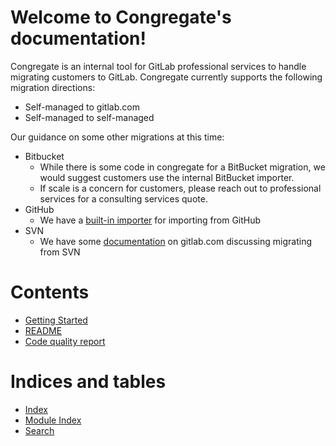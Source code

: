 # Welcome to Congregate's documentation\!

Congregate is an internal tool for GitLab professional services to handle migrating customers to GitLab. Congregate currently supports the following migration directions:

* Self-managed to gitlab.com
* Self-managed to self-managed

Our guidance on some other migrations at this time:

* Bitbucket
  * While there is some code in congregate for a BitBucket migration, we would suggest customers use the internal BitBucket importer. 
  * If scale is a concern for customers, please reach out to professional services for a consulting services quote.
* GitHub
  * We have a [built-in importer](https://docs.gitlab.com/ee/user/project/import/github.html) for importing from GitHub
* SVN
  * We have some [documentation](https://docs.gitlab.com/ee/user/project/import/svn.html) on gitlab.com discussing migrating from SVN


# Contents

* [Getting Started](static_docs/setup.md)
* [README](static_docs/readme.md)
* [Code quality report](static_docs/code_quality.md)

# Indices and tables

  - [Index](genindex)
  - [Module Index](modindex)
  - [Search](search)


